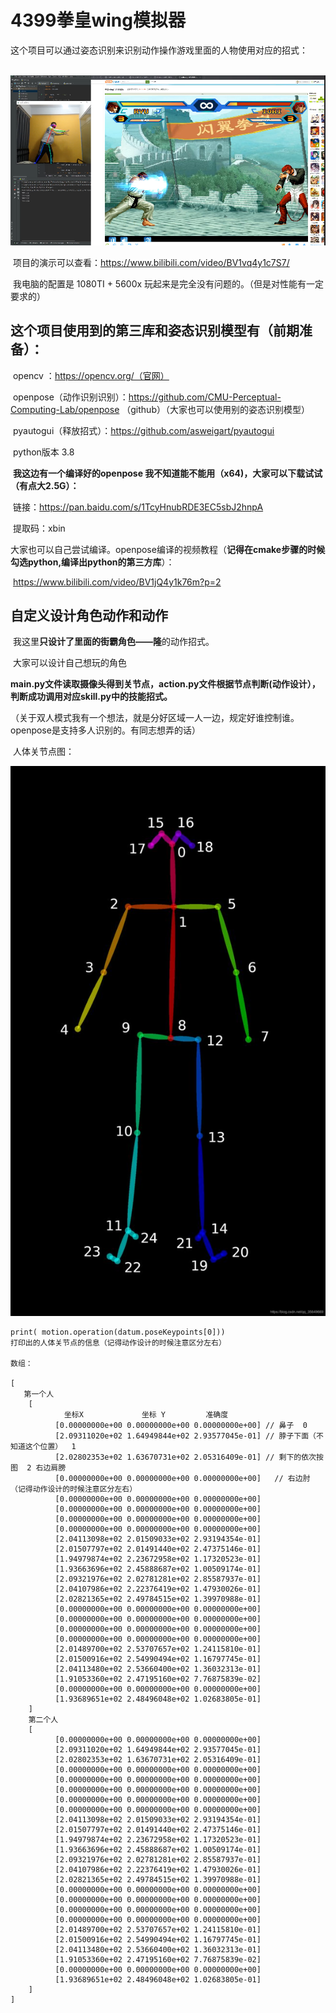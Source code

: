 #              	4399拳皇wing模拟器
​	这个项目可以通过姿态识别来识别动作操作游戏里面的人物使用对应的招式：

​	![效果](https://github.com/Mr-xiaobing/OpenposePlayGame/blob/master/image/%E6%B0%94%E5%8A%9F%E6%B3%A2.png)

​	项目的演示可以查看：https://www.bilibili.com/video/BV1vq4y1c7S7/

​    我电脑的配置是 1080TI + 5600x 玩起来是完全没有问题的。（但是对性能有一定要求的）

## 这个项目使用到的第三库和姿态识别模型有（前期准备）：

​		opencv ：https://opencv.org/（官网） 

​		openpose（动作识别识别）：https://github.com/CMU-Perceptual-Computing-Lab/openpose （github）（大家也可以使用别的姿态识别模型）

​		pyautogui（释放招式）：https://github.com/asweigart/pyautogui

​		python版本 3.8

​		**我这边有一个编译好的openpose 我不知道能不能用（x64)，大家可以下载试试（有点大2.5G）：**

​		链接：https://pan.baidu.com/s/1TcyHnubRDE3EC5sbJ2hnpA 

​		提取码：xbin

​		大家也可以自己尝试编译。openpose编译的视频教程（**记得在cmake步骤的时候勾选python,编译出python的第三方库**）：

​		https://www.bilibili.com/video/BV1jQ4y1k76m?p=2



## 自定义设计角色动作和动作

​	我这里**只设计了里面的街霸角色——隆**的动作招式。

​	大家可以设计自己想玩的角色

​	**main.py文件读取摄像头得到关节点，action.py文件根据节点判断(动作设计），判断成功调用对应skill.py中的技能招式。**

（关于双人模式我有一个想法，就是分好区域一人一边，规定好谁控制谁。openpose是支持多人识别的。有同志想弄的话）

​	人体关节点图：

![人体关节点图](https://github.com/Mr-xiaobing/OpenposePlayGame/blob/master/image/%E4%BA%BA%E4%BD%93%E5%90%84%E4%B8%AA%E8%8A%82%E7%82%B9.jpg)

```
print( motion.operation(datum.poseKeypoints[0]))
打印出的人体关节点的信息（记得动作设计的时候注意区分左右）

数组：

[
   第一个人
    [
            坐标X             坐标 Y         准确度
          [0.00000000e+00 0.00000000e+00 0.00000000e+00] // 鼻子  0
          [2.09311020e+02 1.64949844e+02 2.93577045e-01] // 脖子下面（不知道这个位置）  1
          [2.02802353e+02 1.63670731e+02 2.05316409e-01] // 剩下的依次按图  2 右边肩膀
          [0.00000000e+00 0.00000000e+00 0.00000000e+00]   // 右边肘 （记得动作设计的时候注意区分左右）
          [0.00000000e+00 0.00000000e+00 0.00000000e+00]
          [0.00000000e+00 0.00000000e+00 0.00000000e+00]
          [0.00000000e+00 0.00000000e+00 0.00000000e+00]
          [0.00000000e+00 0.00000000e+00 0.00000000e+00]
          [2.04113098e+02 2.01509033e+02 2.93194354e-01]
          [2.01507797e+02 2.01491440e+02 2.47375146e-01]
          [1.94979874e+02 2.23672958e+02 1.17320523e-01]
          [1.93663696e+02 2.45888687e+02 1.00509174e-01]
          [2.09321976e+02 2.02781281e+02 2.85587937e-01]
          [2.04107986e+02 2.22376419e+02 1.47930026e-01]
          [2.02821365e+02 2.49784515e+02 1.39970988e-01]
          [0.00000000e+00 0.00000000e+00 0.00000000e+00]
          [0.00000000e+00 0.00000000e+00 0.00000000e+00]
          [0.00000000e+00 0.00000000e+00 0.00000000e+00]
          [0.00000000e+00 0.00000000e+00 0.00000000e+00]
          [2.01489700e+02 2.53707657e+02 1.24115810e-01]
          [2.01500916e+02 2.54990494e+02 1.16797745e-01]
          [2.04113480e+02 2.53660400e+02 1.36032313e-01]
          [1.91053360e+02 2.47195160e+02 7.76875839e-02]
          [0.00000000e+00 0.00000000e+00 0.00000000e+00]
          [1.93689651e+02 2.48496048e+02 1.02683805e-01]
    ]
    第二个人
    [
          [0.00000000e+00 0.00000000e+00 0.00000000e+00]
          [2.09311020e+02 1.64949844e+02 2.93577045e-01]
          [2.02802353e+02 1.63670731e+02 2.05316409e-01]
          [0.00000000e+00 0.00000000e+00 0.00000000e+00]
          [0.00000000e+00 0.00000000e+00 0.00000000e+00]
          [0.00000000e+00 0.00000000e+00 0.00000000e+00]
          [0.00000000e+00 0.00000000e+00 0.00000000e+00]
          [0.00000000e+00 0.00000000e+00 0.00000000e+00]
          [2.04113098e+02 2.01509033e+02 2.93194354e-01]
          [2.01507797e+02 2.01491440e+02 2.47375146e-01]
          [1.94979874e+02 2.23672958e+02 1.17320523e-01]
          [1.93663696e+02 2.45888687e+02 1.00509174e-01]
          [2.09321976e+02 2.02781281e+02 2.85587937e-01]
          [2.04107986e+02 2.22376419e+02 1.47930026e-01]
          [2.02821365e+02 2.49784515e+02 1.39970988e-01]
          [0.00000000e+00 0.00000000e+00 0.00000000e+00]
          [0.00000000e+00 0.00000000e+00 0.00000000e+00]
          [0.00000000e+00 0.00000000e+00 0.00000000e+00]
          [0.00000000e+00 0.00000000e+00 0.00000000e+00]
          [2.01489700e+02 2.53707657e+02 1.24115810e-01]
          [2.01500916e+02 2.54990494e+02 1.16797745e-01]
          [2.04113480e+02 2.53660400e+02 1.36032313e-01]
          [1.91053360e+02 2.47195160e+02 7.76875839e-02]
          [0.00000000e+00 0.00000000e+00 0.00000000e+00]
          [1.93689651e+02 2.48496048e+02 1.02683805e-01]
    ]
]

```